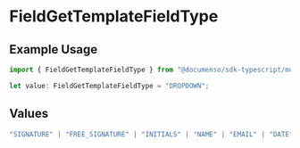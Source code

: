 # FieldGetTemplateFieldType

## Example Usage

```typescript
import { FieldGetTemplateFieldType } from "@documenso/sdk-typescript/models/operations";

let value: FieldGetTemplateFieldType = "DROPDOWN";
```

## Values

```typescript
"SIGNATURE" | "FREE_SIGNATURE" | "INITIALS" | "NAME" | "EMAIL" | "DATE" | "TEXT" | "NUMBER" | "RADIO" | "CHECKBOX" | "DROPDOWN"
```
